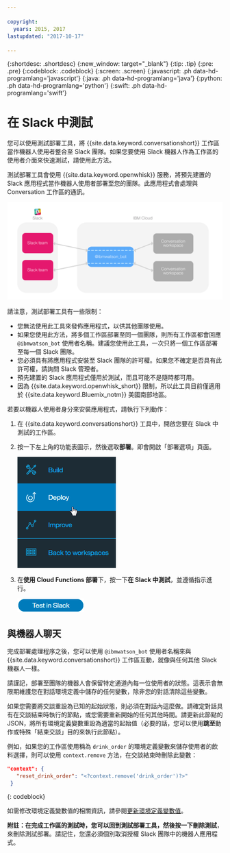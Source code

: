 ```yaml
---

copyright:
  years: 2015, 2017
lastupdated: "2017-10-17"

---
```


{:shortdesc: .shortdesc}
{:new_window: target="_blank"}
{:tip: .tip}
{:pre: .pre}
{:codeblock: .codeblock}
{:screen: .screen}
{:javascript: .ph data-hd-programlang='javascript'}
{:java: .ph data-hd-programlang='java'}
{:python: .ph data-hd-programlang='python'}
{:swift: .ph data-hd-programlang='swift'}

# 在 Slack 中測試

您可以使用測試部署工具，將 {{site.data.keyword.conversationshort}} 工作區當作機器人使用者整合至 Slack 團隊。如果您要使用 Slack 機器人作為工作區的使用者介面來快速測試，請使用此方法。

測試部署工具會使用 {{site.data.keyword.openwhisk}} 服務，將預先建置的 Slack 應用程式當作機器人使用者部署至您的團隊。此應用程式會處理與 Conversation 工作區的通訊。

![測試部署總覽圖](images/testdeploy_diagram.png)

請注意，測試部署工具有一些限制：

- 您無法使用此工具來發佈應用程式，以供其他團隊使用。
- 如果您使用此方法，將多個工作區部署至同一個團隊，則所有工作區都會回應 `@ibmwatson_bot` 使用者名稱。建議您使用此工具，一次只將一個工作區部署至每一個 Slack 團隊。
- 您必須具有將應用程式安裝至 Slack 團隊的許可權。如果您不確定是否具有此許可權，請詢問 Slack 管理者。
- 預先建置的 Slack 應用程式僅用於測試，而且可能不是隨時都可用。
- 因為 {{site.data.keyword.openwhisk_short}} 限制，所以此工具目前僅適用於 {{site.data.keyword.Bluemix_notm}} 美國南部地區。

若要以機器人使用者身分來安裝應用程式，請執行下列動作：

1. 在 {{site.data.keyword.conversationshort}} 工具中，開啟您要在 Slack 中測試的工作區。
1. 按一下左上角的功能表圖示，然後選取**部署**。即會開啟「部署選項」頁面。

   ![快速部署功能表選項](images/deploy_menu_testdeploy.png)

1. 在**使用 Cloud Functions 部署**下，按一下**在 Slack 中測試**，並遵循指示進行。

   ![建立 Slack 測試按鈕](images/testdeploy_testinslack.png)

## 與機器人聊天

完成部署處理程序之後，您可以使用 `@ibmwatson_bot` 使用者名稱來與 {{site.data.keyword.conversationshort}} 工作區互動，就像與任何其他 Slack 機器人一樣。

請謹記，部署至團隊的機器人會保留特定通道內每一位使用者的狀態。這表示會無限期維護您在對話環境定義中儲存的任何變數，除非您的對話清除這些變數。

如果您需要將交談重設為已知的起始狀態，則必須在對話內這麼做。請確定對話具有在交談結束時執行的節點，或您需要重新開始的任何其他時間。請更新此節點的 JSON，將所有環境定義變數重設為適當的起始值（必要的話，您可以使用**跳至**動作或特殊「結束交談」目的來執行此節點）。

例如，如果您的工作區使用稱為 `drink_order` 的環境定義變數來儲存使用者的飲料選擇，則可以使用 `context.remove` 方法，在交談結束時刪除此變數：

```json
"context": {
   "reset_drink_order": "<?context.remove('drink_order')?>"
 }
```
{: codeblock}

如需修改環境定義變數值的相關資訊，請參閱[更新環境定義變數值](dialog-build.html#updating-a-context-variable-value)。

**附註：**在完成工作區的測試時，您可以回到測試部署工具，然後按一下**刪除測試**，來刪除測試部署。請記住，您還必須個別取消授權 Slack 團隊中的機器人應用程式。
